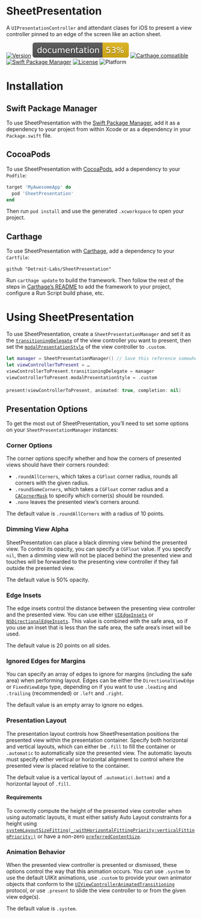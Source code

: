 # SheetPresentation

A `UIPresentationController` and attendant clases for iOS to present a view
controller pinned to an edge of the screen like an action sheet.

[![Version](https://img.shields.io/cocoapods/v/SheetPresentation.svg?style=flat)](https://cocoapods.org/pods/SheetPresentation)
[![Documentation](docs/badge.svg)](https://detroit-labs.github.io/SheetPresentation/)
[![Carthage compatible](https://img.shields.io/badge/Carthage-compatible-4BC51D.svg?style=flat)](https://github.com/Carthage/Carthage)
[![Swift Package Manager](https://img.shields.io/badge/SPM-compatible-orange.svg)](https://swift.org/package-manager)
[![License](https://img.shields.io/cocoapods/l/SheetPresentation.svg?style=flat)](https://github.com/detroit-labs/SheetPresentation/blob/master/LICENSE)
![Platform](https://img.shields.io/cocoapods/p/SheetPresentation.svg?style=flat)

# Installation

## Swift Package Manager

To use SheetPresentation with the
[Swift Package Manager](https://swift.org/package-manager/), add it as a
dependency to your project from within Xcode or as a dependency in your
`Package.swift` file. 

## CocoaPods

To use SheetPresentation with [CocoaPods](https://cocoapods.org), add a
dependency to your `Podfile`:

```Ruby
target 'MyAwesomeApp' do
  pod 'SheetPresentation'
end
```

Then run `pod install` and use the generated `.xcworkspace` to open your
project.

## Carthage

To use SheetPresentation with
[Carthage](https://github.com/Carthage/Carthage), add a dependency to your
`Cartfile`:

```
github "Detroit-Labs/SheetPresentation"
```

Run `carthage update` to build the framework. Then follow the rest of the steps
in [Carthage’s README](https://github.com/Carthage/Carthage#getting-started) to
add the framework to your project, configure a Run Script build phase, etc.

# Using SheetPresentation

To use SheetPresentation, create a `SheetPresentationManager` and
set it as the [`transitioningDelegate`][1] of the view controller you want to
present, then set the [`modalPresentationStyle`][2] of the view controller to
`.custom`.

```Swift
let manager = SheetPresentationManager() // Save this reference somewhere
let viewControllerToPresent = …
viewControllerToPresent.transitioningDelegate = manager
viewControllerToPresent.modalPresentationStyle = .custom

present(viewControllerToPresent, animated: true, completion: nil)
```

[1]: https://developer.apple.com/documentation/uikit/uiviewcontroller/1621421-transitioningdelegate
[2]: https://developer.apple.com/documentation/uikit/uiviewcontroller/1621355-modalpresentationstyle

## Presentation Options

To get the most out of SheetPresentation, you’ll need to set some options on
your `SheetPresentationManager` instances:

### Corner Options

The corner options specify whether and how the corners of presented views should
have their corners rounded:

- `.roundAllCorners`, which takes a `CGFloat` corner radius, rounds all corners
  with the given radius.
- `.roundSomeCorners`, which takes a `CGFloat` corner radius and a
  [`CACornerMask`][3] to specify which corner(s) should be rounded.
- `.none` leaves the presented view’s corners around.

The default value is `.roundAllCorners` with a radius of 10 points.

[3]: https://developer.apple.com/documentation/quartzcore/cacornermask

### Dimming View Alpha

SheetPresentation can place a black dimming view behind the presented view. To
control its opacity, you can specify a `CGFloat` value. If you specify `nil`,
then a dimming view will not be placed behind the presented view and touches
will be forwarded to the presenting view controller if they fall outside the
presented view.

The default value is 50% opacity.

### Edge Insets

The edge insets control the distance between the presenting view controller and
the presented view. You can use either [`UIEdgeInsets`][4] or
[`NSDirectionalEdgeInsets`][5]. This value is combined with the safe area, so if
you use an inset that is less than the safe area, the safe area’s inset will be
used.

The default value is 20 points on all sides.

[4]: https://developer.apple.com/documentation/uikit/uiedgeinsets
[5]: https://developer.apple.com/documentation/uikit/nsdirectionaledgeinsets

### Ignored Edges for Margins

You can specify an array of edges to ignore for margins (including the safe
area) when performing layout. Edges can be either the `DirectionalViewEdge` or
`FixedViewEdge` type, depending on if you want to use `.leading` and `.trailing`
(recommended) or `.left` and `.right`.

The default value is an empty array to ignore no edges.

### Presentation Layout

The presentation layout controls how SheetPresentation positions the presented
view within the presentation container. Specify both horizontal and vertical
layouts, which can either be `.fill` to fill the container or `.automatic` to
automatically size the presented view. The automatic layouts must specify either
vertical or horizontal alignment to control where the presented view is placed
relative to the container.

The default value is a vertical layout of `.automatic(.bottom)` and a horizontal
layout of `.fill`.

#### Requirements

To correctly compute the height of the presented view controller when using
automatic layouts, it must either satisfy Auto Layout constraints for a height
using
[`systemLayoutSizeFitting(_:withHorizontalFittingPriority:verticalFittingPriority:)`][6]
or have a non-zero [`preferredContentSize`][7].

[6]: https://developer.apple.com/documentation/uikit/uiview/1622623-systemlayoutsizefitting
[7]: https://developer.apple.com/documentation/uikit/uiviewcontroller/1621476-preferredcontentsize

### Animation Behavior

When the presented view controller is presented or dismissed, these options
control the way that this animation occurs. You can use `.system` to use the
default UIKit animations, use `.custom` to provide your own animator objects
that conform to the [`UIViewControllerAnimatedTransitioning`][8] protocol, or
use `.present` to slide the view controller to or from the given view edge(s).

The default value is `.system`.

[8]: https://developer.apple.com/documentation/uikit/uiviewcontrolleranimatedtransitioning